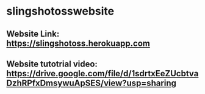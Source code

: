 # slingshotosswebsite

## Website Link: https://slingshotoss.herokuapp.com

## Website tutotrial video: https://drive.google.com/file/d/1sdrtxEeZUcbtvaDzhRPfxDmsywuApSES/view?usp=sharing
